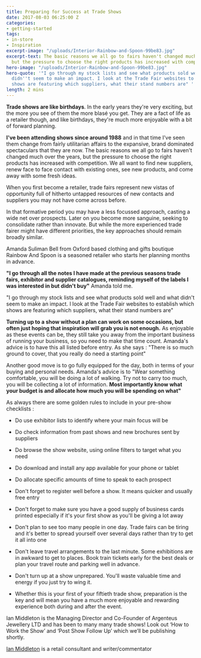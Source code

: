 ```yaml
---
title: Preparing for Success at Trade Shows
date: 2017-08-03 06:25:00 Z
categories:
- getting-started
tags:
- in-store
- Inspiration
excerpt-image: "/uploads/Interior-Rainbow-and-Spoon-99be83.jpg"
excerpt-text: The basic reasons we all go to fairs haven't changed much over the years,
  but the pressure to choose the right products has increased with competition.
hero-image: "/uploads/Interior-Rainbow-and-Spoon-99be83.jpg"
hero-quote: '"I go through my stock lists and see what products sold well and what
  didn''t seem to make an impact. I look at the Trade Fair websites to establish which
  shows are featuring which suppliers, what their stand numbers are" '
length: 2 mins
---
```


**Trade shows are like birthdays**.  In the early years they're very exciting, but the more you see of them the more blasé you get.  They are a fact of life as a retailer though, and like birthdays, they're much more enjoyable with a bit of forward planning.

**I've been attending shows since around 1988** and in that time I've seen them change from fairly utilitarian affairs to the expansive, brand dominated spectaculars that they are now.  The basic reasons we all go to fairs haven't changed much over the years, but the pressure to choose the right products has increased with competition.  We all want to find new suppliers, renew face to face contact with existing ones, see new products, and come away with some fresh ideas.

When you first become a retailer, trade fairs represent new vistas of opportunity full of hitherto untapped resources of new contacts and suppliers you may not have come across before.

In that formative period you may have a less focussed approach, casting a wide net over prospects.  Later on you become more sanguine, seeking to consolidate rather than innovate.  But while the more experienced trade fairer might have different priorities, the key approaches should remain broadly similar.

Amanda Suliman Bell from Oxford based clothing and gifts boutique Rainbow And Spoon is a seasoned retailer who starts her planning months in advance.

**"I go through all the notes I have made at  the previous seasons trade fairs, exhibitor and supplier catalogues, reminding myself of the labels I was interested in but didn't buy"** Amanda told me.

"I go through my stock lists and see what products sold well and what didn't seem to make an impact. I look at the Trade Fair websites to establish which shows are featuring which suppliers, what their stand numbers are"

**Turning up to a show without a plan can work on some occasions, but often just hoping that inspiration will grab you is not enough.**  As enjoyable as these events can be, they still take you away from the important business of running your business, so you need to make that time count.  Amanda's advice is to have this all listed before entry.  As she says : "There is so much ground to cover, that you really do need a starting point"

Another good move is to go fully equipped for the day, both in terms of your buying and personal needs.  Amanda's advice is to "Wear something comfortable, you will be doing a lot of walking. Try not to carry too much, you will be collecting a lot of information. **Most importantly know what your budget is and allocate how much you will be spending on what"**

As always there are some golden rules to include in your pre-show checklists :

* Do use exhibitor lists to identify where your main focus will be

* Do check information from past shows and new brochures sent by suppliers

* Do browse the show website, using online filters to target what you need

* Do download and install any app available for your phone or tablet

* Do allocate specific amounts of time to speak to each prospect


* Don't forget to register well before a show.  It means quicker and usually free entry

* Don't forget to make sure you have a good supply of business cards printed especially if it's your first show as you'll be giving a lot away

* Don't plan to see too many people in one day. Trade fairs can be tiring and it's better to spread yourself over several days rather than try to get it all into one

* Don't leave travel arrangements to the last minute.  Some exhibitions are in awkward to get to places.  Book train tickets early for the best deals or plan your travel route and parking well in advance.

* Don't turn up at a show unprepared.  You'll waste valuable time and energy if you just try to wing it.

* Whether this is your first of your fiftieth trade show, preparation is the key and will mean you have a much more enjoyable and rewarding experience both during and after the event.

Ian Middleton is the Managing Director and Co-Founder of Argenteus Jewellery LTD and has been to many many trade shows! Look out ‘How to Work the Show’ and ‘Post Show Follow Up’ which we’ll be publishing shortly.

[Ian Middleton](https://twitter.com/ianmiddletonx?lang=en) is a retail consultant and writer/commentator